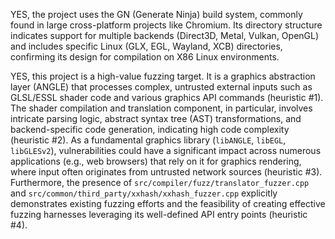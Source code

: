 YES, the project uses the GN (Generate Ninja) build system, commonly found in large cross-platform projects like Chromium. Its directory structure indicates support for multiple backends (Direct3D, Metal, Vulkan, OpenGL) and includes specific Linux (GLX, EGL, Wayland, XCB) directories, confirming its design for compilation on X86 Linux environments.

YES, this project is a high-value fuzzing target. It is a graphics abstraction layer (ANGLE) that processes complex, untrusted external inputs such as GLSL/ESSL shader code and various graphics API commands (heuristic #1). The shader compilation and translation component, in particular, involves intricate parsing logic, abstract syntax tree (AST) transformations, and backend-specific code generation, indicating high code complexity (heuristic #2). As a fundamental graphics library (`libANGLE`, `libEGL`, `libGLESv2`), vulnerabilities could have a significant impact across numerous applications (e.g., web browsers) that rely on it for graphics rendering, where input often originates from untrusted network sources (heuristic #3). Furthermore, the presence of `src/compiler/fuzz/translator_fuzzer.cpp` and `src/common/third_party/xxhash/xxhash_fuzzer.cpp` explicitly demonstrates existing fuzzing efforts and the feasibility of creating effective fuzzing harnesses leveraging its well-defined API entry points (heuristic #4).
